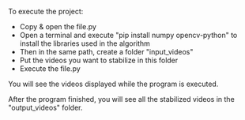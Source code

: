 To execute the project:
- Copy & open the file.py
- Open a terminal and execute "pip install numpy opencv-python" to install the libraries used in the algorithm
- Then in the same path, create a folder "input_videos"
- Put the videos you want to stabilize in this folder
- Execute the file.py

You will see the videos displayed while the program is executed.

After the program finished, you will see all the stabilized videos in the "output_videos" folder.
